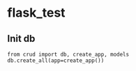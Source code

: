 # flask_test
## Init db

```
from crud import db, create_app, models
db.create_all(app=create_app())
```
